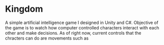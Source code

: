 # Kingdom
A simple artificial intelligence game I designed in Unity and C#. Objective of the game is to watch how computer controlled characters interact with each other and make decisions. As of right now, current controls that the chracters can do are movements such as 
